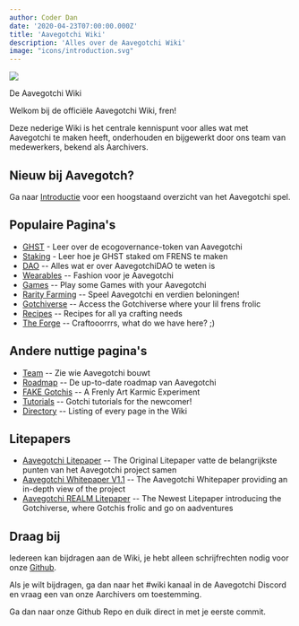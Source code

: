 ```yaml
---
author: Coder Dan
date: '2020-04-23T07:00:00.000Z'
title: 'Aavegotchi Wiki'
description: 'Alles over de Aavegotchi Wiki'
image: "icons/introduction.svg"
---
```


<div class="headerImageContainer">
<img class="headerImage" src="/icons/introduction.png">
<p class="headerImageText">De Aavegotchi Wiki</p>
</div>

Welkom bij de officiële Aavegotchi Wiki, fren!

Deze nederige Wiki is het centrale kennispunt voor alles wat met Aavegotchi te maken heeft, onderhouden en bijgewerkt door ons team van medewerkers, bekend als Aarchivers.

## Nieuw bij Aavegotch?

Ga naar [Introductie](/introduction) voor een hoogstaand overzicht van het Aavegotchi spel.

## Populaire Pagina's
* [GHST](/ghst) - Leer over de ecogovernance-token van Aavegotchi
* [Staking](/staking) - Leer hoe je GHST staked om FRENS te maken
* [DAO](/dao) -- Alles wat er over AavegotchiDAO te weten is
* [Wearables](/wearables) -- Fashion voor je Aavegotchi
* [Games](/games) -- Play some Games with your Aavegotchi
* [Rarity Farming](/rarity-farming) -- Speel Aavegotchi en verdien beloningen!
* [Gotchiverse](/gotchiverse) -- Access the Gotchiverse where your lil frens frolic
* [Recipes](/recipes) -- Recipes for all ya crafting needs
* [The Forge](/forge) -- Craftooorrrs, what do we have here? ;)

## Andere nuttige pagina's

* [Team](/team) -- Zie wie Aavegotchi bouwt
* [Roadmap](/roadmap) -- De up-to-date roadmap van Aavegotchi
* [FAKE Gotchis](https://www.fakegotchis.com/) -- A Frenly Art Karmic Experiment
* [Tutorials](/tutorials) -- Gotchi tutorials for the newcomer!
* [Directory](/directory) -- Listing of every page in the Wiki

## Litepapers

* [Aavegotchi Litepaper](https://docs.google.com/document/d/1aTijRP1Rd_Z8iu6IISWCct7TWRdzK3x-lfrucgM_7Cg/edit#heading=h.el8lgo9q7kkr) -- The Original Litepaper vatte de belangrijkste punten van het Aavegotchi project samen
* [Aavegotchi Whitepaper V1.1](https://docs.google.com/document/d/186zOapKeHNNJ9y8LIByQQ64rs0eJUlEF/) -- The Aavegotchi Whitepaper providing an in-depth view of the project
* [Aavegotchi REALM Litepaper](https://docs.google.com/document/d/1hUHF29F3_tByWd8ezSphYEE0gPJYg3K5CN1K-X3_WK8/edit) -- The Newest Litepaper introducing the Gotchiverse, where Gotchis frolic and go on aadventures

## Draag bij

Iedereen kan bijdragen aan de Wiki, je hebt alleen schrijfrechten nodig voor onze [Github](https://github.com/aavegotchi/aavegotchi-wiki).

Als je wilt bijdragen, ga dan naar het #wiki kanaal in de Aavegotchi Discord en vraag een van onze Aarchivers om toestemming.

Ga dan naar onze Github Repo en duik direct in met je eerste commit. 